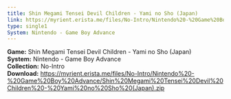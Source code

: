 ```yaml
---
title: Shin Megami Tensei Devil Children - Yami no Sho (Japan)
link: https://myrient.erista.me/files/No-Intro/Nintendo%20-%20Game%20Boy%20Advance/Shin%20Megami%20Tensei%20Devil%20Children%20-%20Yami%20no%20Sho%20(Japan).zip
type: single1
System: Nintendo - Game Boy Advance
---
```

<b>Game:</b> Shin Megami Tensei Devil Children - Yami no Sho (Japan)<br>
<b>System:</b> Nintendo - Game Boy Advance<br>
<b>Collection:</b> No-Intro<br>
<b>Download:</b> https://myrient.erista.me/files/No-Intro/Nintendo%20-%20Game%20Boy%20Advance/Shin%20Megami%20Tensei%20Devil%20Children%20-%20Yami%20no%20Sho%20(Japan).zip